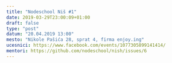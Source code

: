 ```yaml
---
title: "Nodeschool Niš #1"
date: 2019-03-29T23:00:09+01:00
draft: false
type: "post"
datum: "20.04.2019 13:00"
mesto: "Nikole Pašića 28, sprat 4, firma enjoy.ing"
ucesnici: https://www.facebook.com/events/1077305899141414/
mentori: https://github.com/nodeschool/nish/issues/6
---
```


